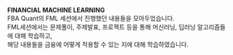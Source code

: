 **FINANCIAL MACHINE LEARNING**   
FBA Quant의 FML 세션에서 진행했던 내용들을 모아두었습니다.  
FML세션에서는 문제풀이, 주제발표, 프로젝트 등을 통해 머신러닝, 딥러닝 알고리즘들에 대해 학습하고,   
해당 내용들을 금융에 어떻게 적용할 수 있는 지에 대해 학습하였습니다.  
